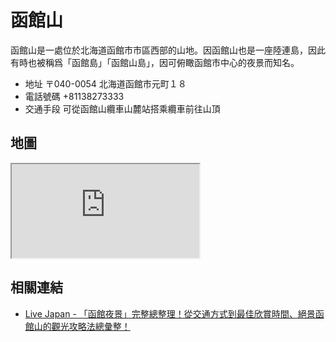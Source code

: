 # 函館山

函館山是一處位於北海道函館市市區西部的山地。因函館山也是一座陸連島，因此有時也被稱爲「函館島」「函館山島」，因可俯瞰函館市中心的夜景而知名。

- 地址 〒040-0054 北海道函館市元町１８
- 電話號碼 +81138273333
- 交通手段 可從函館山纜車山麓站搭乘纜車前往山頂

## 地圖

<iframe src="https://www.google.com/maps/embed?pb=!1m18!1m12!1m3!1d2976.191299799503!2d140.70040556295257!3d41.759533141462654!2m3!1f0!2f0!3f0!3m2!1i1024!2i768!4f13.1!3m3!1m2!1s0x5f9ef300c13a69eb%3A0x11144f41f41bbdac!2z5Ye96aSo5bGx!5e0!3m2!1sen!2stw!4v1690555920544!5m2!1sen!2stw" allowfullscreen="" loading="lazy" referrerpolicy="no-referrer-when-downgrade"></iframe>

## 相關連結

- [Live Japan - 「函館夜景」完整總整理！從交通方式到最佳欣賞時間、絕景函館山的觀光攻略法總彙整！](https://livejapan.com/zh-tw/in-hokkaido/in-pref-hokkaido/in-hakodate/article-a1000001/)
